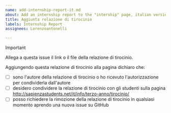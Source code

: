 ```yaml
---
name: add-internship-report-it.md
about: Add an internship report to the "intership" page, italian version
title: Aggiunta relazione di tirocinio
labels: Internship Report
assignees: Lorenzoantonelli

---
```


> [!IMPORTANT]
> Allega a questa issue il link o il file della relazione di tirocinio.


Aggiungendo questa relazione di tirocinio alla pagina dichiaro che:
- [ ] sono l'autore della relazione di tirocinio o ho ricevuto l'autorizzazione per condividerla dall'autore
- [ ] desidero condividere la relazione di tirocinio con gli studenti sulla pagina http://sapienzastudents.net/it/info/terzo-anno/tirocinio/
- [ ] posso richiedere la rimozione della relazione di tirocinio in qualsiasi momento aprendo una nuova issue su GitHub
